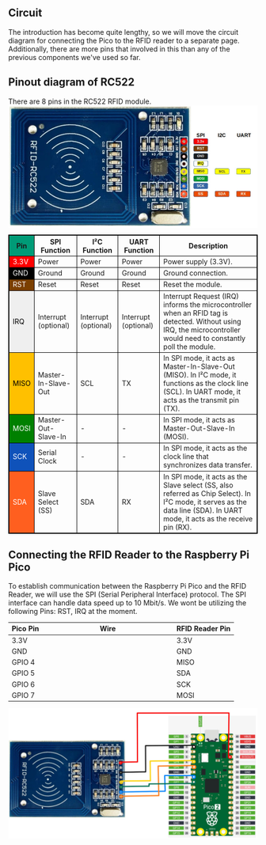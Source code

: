 ## Circuit
 
The introduction has become quite lengthy, so we will move the circuit diagram for connecting the Pico to the RFID reader to a separate page. Additionally, there are more pins that involved in this than any of the previous components we've used so far.

## Pinout diagram of RC522
There are 8 pins in the RC522 RFID module.
<a href="./images/rc522-pinout.jpg"><img style="display: block; margin: auto;" alt="pinout diagram of RC522" src="./images/rc522-pinout.jpg"/></a>

<table style="border-collapse: collapse; width: 100%; border: 1px solid black;">
  <tr style="border: 1px solid black;">
    <th style="background-color: #009B77; border: 1px solid black;">Pin</th>
    <th style="border: 1px solid black;">SPI Function</th>
    <th style="border: 1px solid black;">I²C Function</th>
    <th style="border: 1px solid black;">UART Function</th>
    <th style="border: 1px solid black;">Description</th>
  </tr>
  <tr style="border: 1px solid black;">
    <td style="background-color: #ff0000; color: white; border: 1px solid black;">3.3V</td>
    <td style="border: 1px solid black;">Power</td>
    <td style="border: 1px solid black;">Power</td>
    <td style="border: 1px solid black;">Power</td>
    <td style="border: 1px solid black;">Power supply (3.3V).</td>
  </tr>
  <tr style="border: 1px solid black;">
    <td style="background-color: #000; color: white; border: 1px solid black;">GND</td>
    <td style="border: 1px solid black;">Ground</td>
    <td style="border: 1px solid black;">Ground</td>
    <td style="border: 1px solid black;">Ground</td>
    <td style="border: 1px solid black;">Ground connection.</td>
  </tr>
  <tr style="border: 1px solid black;">
    <td style="background-color: #7B3F00; color: white; border: 1px solid black;">RST</td>
    <td style="border: 1px solid black;">Reset</td>
    <td style="border: 1px solid black;">Reset</td>
    <td style="border: 1px solid black;">Reset</td>
    <td style="border: 1px solid black;">Reset the module.</td>
  </tr>
  <tr style="border: 1px solid black;">
    <td style="background-color: #EFEFEF; border: 1px solid black;color:black;">IRQ</td>
    <td style="border: 1px solid black;">Interrupt (optional)</td>
    <td style="border: 1px solid black;">Interrupt (optional)</td>
    <td style="border: 1px solid black;">Interrupt (optional)</td>
    <td style="border: 1px solid black;">Interrupt Request (IRQ) informs the microcontroller when an RFID tag is detected. Without using IRQ, the microcontroller would need to constantly poll the module.</td>
  </tr>
  <tr style="border: 1px solid black;">
    <td style="background-color: #FFC000; color: black; border: 1px solid black;">MISO</td>
    <td style="border: 1px solid black;">Master-In-Slave-Out</td>
    <td style="border: 1px solid black;">SCL</td>
    <td style="border: 1px solid black;">TX</td>
    <td style="border: 1px solid black;">In SPI mode, it acts as Master-In-Slave-Out (MISO). In I²C mode, it functions as the clock line (SCL). In UART mode, it acts as the transmit pin (TX).</td>
  </tr>
  <tr style="border: 1px solid black;">
    <td style="background-color: #008000; color: white; border: 1px solid black;">MOSI</td>
    <td style="border: 1px solid black;">Master-Out-Slave-In</td>
    <td style="border: 1px solid black;">-</td>
    <td style="border: 1px solid black;">-</td>
    <td style="border: 1px solid black;">In SPI mode, it acts as Master-Out-Slave-In (MOSI).</td>
  </tr>
  <tr style="border: 1px solid black;">
    <td style="background-color: #0F52BA; color: white; border: 1px solid black;">SCK</td>
    <td style="border: 1px solid black;">Serial Clock</td>
    <td style="border: 1px solid black;">-</td>
    <td style="border: 1px solid black;">-</td>
    <td style="border: 1px solid black;">In SPI mode, it acts as the clock line that synchronizes data transfer.</td>
  </tr>
  <tr style="border: 1px solid black;">
    <td style="background-color: #FF5F1F; color: white; border: 1px solid black;">SDA</td>
    <td style="border: 1px solid black;">Slave Select (SS)</td>
    <td style="border: 1px solid black;">SDA</td>
    <td style="border: 1px solid black;">RX</td>
    <td style="border: 1px solid black;">In SPI mode, it acts as the Slave select (SS, also referred as Chip Select). In I²C mode, it serves as the data line (SDA). In UART mode, it acts as the receive pin (RX).</td>
  </tr>
</table>

## Connecting the RFID Reader to the Raspberry Pi Pico
To establish communication between the Raspberry Pi Pico and the RFID Reader, we will use the SPI (Serial Peripheral Interface) protocol.  The SPI interface can handle data speed up to 10 Mbit/s. We wont be utilizing the following Pins: RST, IRQ at the moment.

<table>
  <thead>
    <tr>
      <th>Pico Pin</th>
      <th style="width: 250px; margin: 0 auto;">Wire</th>
      <th>RFID Reader Pin</th>
    </tr>
  </thead>
  <tbody>
    <tr>
      <td>3.3V</td>
      <td style="text-align: center; vertical-align: middle; padding: 0;">
        <div class="wire red" style="width: 200px; margin: 0 auto;">
          <div class="male-left"></div>
          <div class="male-right"></div>
        </div>
      </td>
      <td>3.3V</td>
    </tr>
    <tr>
      <td>GND</td>
      <td style="text-align: center; vertical-align: middle; padding: 0;">
        <div class="wire black" style="width: 200px; margin: 0 auto;">
          <div class="male-left"></div>
          <div class="male-right"></div>
        </div>
      </td>
      <td>GND</td>
    </tr>
    <!-- <tr>
      <td>GPIO 22</td>
      <td style="text-align: center; vertical-align: middle; padding: 0;">
        <div class="wire brown" style="width: 200px; margin: 0 auto;">
          <div class="male-left"></div>
          <div class="male-right"></div>
        </div>
      </td>
      <td>RST</td>
    </tr> -->
    <tr>
      <td>GPIO 4</td>
      <td style="text-align: center; vertical-align: middle; padding: 0;">
        <div class="wire yellow" style="width: 200px; margin: 0 auto;">
          <div class="male-left"></div>
          <div class="male-right"></div>
        </div>
      </td>
      <td>MISO</td>
    </tr>
    <tr>
      <td>GPIO 5</td>
      <td style="text-align: center; vertical-align: middle; padding: 0;">
        <div class="wire orange" style="width: 200px; margin: 0 auto;">
          <div class="male-left"></div>
          <div class="male-right"></div>
        </div>
      </td>
      <td>SDA</td>
    </tr>
    <tr>
      <td>GPIO 6</td>
      <td style="text-align: center; vertical-align: middle; padding: 0;">
        <div class="wire blue" style="width: 200px; margin: 0 auto;">
          <div class="male-left"></div>
          <div class="male-right"></div>
        </div>
      </td>
      <td>SCK</td>
    </tr>
    <tr>
      <td>GPIO 7</td>
      <td style="text-align: center; vertical-align: middle; padding: 0;">
        <div class="wire green" style="width: 200px; margin: 0 auto;">
          <div class="male-left"></div>
          <div class="male-right"></div>
        </div>
      </td>
      <td>MOSI</td>
    </tr>
  </tbody>
</table>

<a href="./images/connecting-pico-with-mfrc522.jpg"><img style="display: block; margin: auto;" alt="pinout diagram of RC522" src="./images/connecting-pico-with-mfrc522.jpg"/></a>
